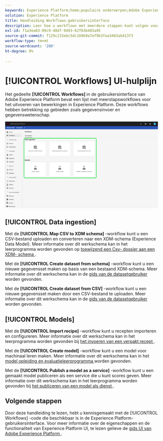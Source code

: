 ```yaml
---
keywords: Experience Platform;home;populaire onderwerpen;Adobe Experience Platform;gebruikershandleiding;ui-handleiding;workflows ui-handleiding;workflows;workflows gebruikersgids;
solution: Experience Platform
title: Handleiding Workflows-gebruikersinterface
description: Leer hoe u workflows met meerdere stappen kunt volgen voor het uitvoeren van veelvoorkomende bewerkingen in de Adobe Experience Platform-gebruikersinterface.
exl-id: f1a3ea83-09c9-48df-9493-62f03b403a95
source-git-commit: f129c215ebc5dc169b9a7ef9b3faa3463ab413f3
workflow-type: tm+mt
source-wordcount: '280'
ht-degree: 0%

---
```


# [!UICONTROL Workflows] UI-hulplijn

Het gedeelte **[!UICONTROL Workflows]** in de gebruikersinterface van Adobe Experience Platform bevat een lijst met meerstapsworkflows voor het uitvoeren van bewerkingen in Experience Platform. Deze workflows hebben betrekking op gebieden zoals gegevensinvoer en gegevenswetenschap.

![ werkschema&#39;s ](./images/workflows/workflows.png)

## [!UICONTROL Data ingestion]

Met de **[!UICONTROL Map CSV to XDM schema]** -workflow kunt u een CSV-bestand uploaden en converteren naar een XDM-schema (Experience Data Model). Meer informatie over dit werkschema kan in het leerprogramma worden gevonden op [ toewijzend een Csv- dossier aan een XDM- schema ](../ingestion/tutorials/map-csv/overview.md).

Met de **[!UICONTROL Create dataset from schema]** -workflow kunt u een nieuwe gegevensset maken op basis van een bestaand XDM-schema. Meer informatie over dit werkschema kan in de [ gids van de datasetgebruiker ](../catalog/datasets/user-guide.md#schema) worden gevonden.

Met de **[!UICONTROL Create dataset from CSV]** -workflow kunt u een nieuwe gegevensset maken door een CSV-bestand te uploaden. Meer informatie over dit werkschema kan in de [ gids van de datasetgebruiker ](../catalog/datasets/user-guide.md#csv) worden gevonden.

## [!UICONTROL Models]

Met de **[!UICONTROL Import recipe]** -workflow kunt u recepten importeren en configureren. Meer informatie over dit werkschema kan in het leerprogramma worden gevonden bij [ het invoeren van een verpakt recept ](../data-science-workspace/models-recipes/import-packaged-recipe-ui.md).

Met de **[!UICONTROL Create model]** -workflow kunt u een model voor machinaal leren maken. Meer informatie over dit werkschema kan in het [ model opleiding en evaluatieleerprogramma ](../data-science-workspace/models-recipes/train-evaluate-model-ui.md) worden gevonden.

Met de **[!UICONTROL Publish a model as a service]** -workflow kunt u een gemaakt model publiceren als een service die u kunt scores geven. Meer informatie over dit werkschema kan in het leerprogramma worden gevonden bij [ het publiceren van een model als dienst ](../data-science-workspace/models-recipes/publish-model-service-ui.md).

## Volgende stappen

Door deze handleiding te lezen, hebt u kennisgemaakt met de [!UICONTROL Workflows] -code die beschikbaar is in de Experience Platform-gebruikersinterface. Voor meer informatie over de eigenschappen en de functionaliteit van Experience Platform UI, te lezen gelieve de [ gids UI van Adobe Experience Platform ](ui-guide.md).
